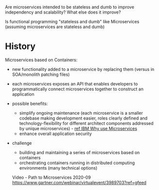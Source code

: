 

Are microservices intended to be stateless and dumb to improve independency and scalability?   What else does it improve?

Is functional programming "stateless and dumb" like Microservices (assuming microservices are stateless and dumb)


# History

Microservices based on Containers:
- new functionality added to a microservice by replacing them (versus in SOA/monolith patching files)
- each microservices exposes an API that enables developers to programmatically connect microservices together to construct an application
- possible benefits:
  - simplify ongoing maintenance (each microservice is a smaller codebase making development easier, roles clearly defined and technology-flexibility for different architect components addressed by unique microservices) - [ref IBM Why use Microservices](https://developer.ibm.com/articles/why-should-we-use-microservices-and-containers/)
  - enhance overall application security
- challenge
  - building and maintaining a series of microservices based on containers
  - orchestrating containers running in distributed computing environments (many technical options)



  Video - Path to Microservices 2020-09
  https://www.gartner.com/webinar/virtualevent/3989703?ref=gfeed
